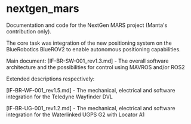 # nextgen_mars
Documentation and code for the NextGen MARS project (Manta's contribution only). 

The core task was integration of the new positioning system on the BlueRobotics BlueROV2 to enable autonomous positioning capabilities.

Main document:
[IF-BR-SW-001_rev1.3.md] - The overall software architecture and the possibilities for control using MAVROS and/or ROS2

Extended descriptions respectively:

[IF-BR-WF-001_rev1.5.md] - The mechanical, electrical and software integration for the Teledyne Wayfinder DVL

[IF-BR-UG-001_rev1.2.md] - The mechanical, electrical and software integration for the Waterlinked UGPS G2 with Locator A1
